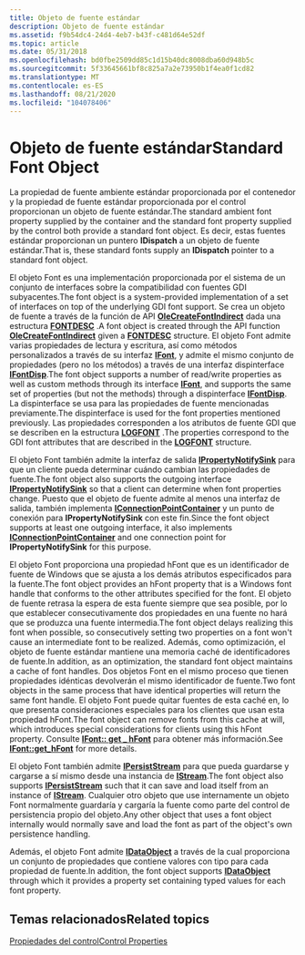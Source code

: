 ```yaml
---
title: Objeto de fuente estándar
description: Objeto de fuente estándar
ms.assetid: f9b54dc4-24d4-4eb7-b43f-c481d64e52df
ms.topic: article
ms.date: 05/31/2018
ms.openlocfilehash: bd0fbe2509dd85c1d15b40dc8008dba60d948b5c
ms.sourcegitcommit: 5f33645661bf8c825a7a2e73950b1f4ea0f1cd82
ms.translationtype: MT
ms.contentlocale: es-ES
ms.lasthandoff: 08/21/2020
ms.locfileid: "104078406"
---
```

# <a name="standard-font-object"></a><span data-ttu-id="eae41-103">Objeto de fuente estándar</span><span class="sxs-lookup"><span data-stu-id="eae41-103">Standard Font Object</span></span>

<span data-ttu-id="eae41-104">La propiedad de fuente ambiente estándar proporcionada por el contenedor y la propiedad de fuente estándar proporcionada por el control proporcionan un objeto de fuente estándar.</span><span class="sxs-lookup"><span data-stu-id="eae41-104">The standard ambient font property supplied by the container and the standard font property supplied by the control both provide a standard font object.</span></span> <span data-ttu-id="eae41-105">Es decir, estas fuentes estándar proporcionan un puntero **IDispatch** a un objeto de fuente estándar.</span><span class="sxs-lookup"><span data-stu-id="eae41-105">That is, these standard fonts supply an **IDispatch** pointer to a standard font object.</span></span>

<span data-ttu-id="eae41-106">El objeto Font es una implementación proporcionada por el sistema de un conjunto de interfaces sobre la compatibilidad con fuentes GDI subyacentes.</span><span class="sxs-lookup"><span data-stu-id="eae41-106">The font object is a system-provided implementation of a set of interfaces on top of the underlying GDI font support.</span></span> <span data-ttu-id="eae41-107">Se crea un objeto de fuente a través de la función de API [**OleCreateFontIndirect**](/windows/desktop/api/OleCtl/nf-olectl-olecreatefontindirect) dada una estructura [**FONTDESC**](/windows/win32/api/olectl/ns-olectl-fontdesc) .</span><span class="sxs-lookup"><span data-stu-id="eae41-107">A font object is created through the API function [**OleCreateFontIndirect**](/windows/desktop/api/OleCtl/nf-olectl-olecreatefontindirect) given a [**FONTDESC**](/windows/win32/api/olectl/ns-olectl-fontdesc) structure.</span></span> <span data-ttu-id="eae41-108">El objeto Font admite varias propiedades de lectura y escritura, así como métodos personalizados a través de su interfaz [**IFont**](/windows/desktop/api/OCIdl/nn-ocidl-ifont), y admite el mismo conjunto de propiedades (pero no los métodos) a través de una interfaz dispinterface [**IFontDisp**](/windows/win32/api/ocidl/nn-ocidl-ifontdisp).</span><span class="sxs-lookup"><span data-stu-id="eae41-108">The font object supports a number of read/write properties as well as custom methods through its interface [**IFont**](/windows/desktop/api/OCIdl/nn-ocidl-ifont), and supports the same set of properties (but not the methods) through a dispinterface [**IFontDisp**](/windows/win32/api/ocidl/nn-ocidl-ifontdisp).</span></span> <span data-ttu-id="eae41-109">La dispinterface se usa para las propiedades de fuente mencionadas previamente.</span><span class="sxs-lookup"><span data-stu-id="eae41-109">The dispinterface is used for the font properties mentioned previously.</span></span> <span data-ttu-id="eae41-110">Las propiedades corresponden a los atributos de fuente GDI que se describen en la estructura [**LOGFONT**](/windows/win32/api/dimm/ns-dimm-logfonta) .</span><span class="sxs-lookup"><span data-stu-id="eae41-110">The properties correspond to the GDI font attributes that are described in the [**LOGFONT**](/windows/win32/api/dimm/ns-dimm-logfonta) structure.</span></span>

<span data-ttu-id="eae41-111">El objeto Font también admite la interfaz de salida [**IPropertyNotifySink**](/windows/desktop/api/OCIdl/nn-ocidl-ipropertynotifysink) para que un cliente pueda determinar cuándo cambian las propiedades de fuente.</span><span class="sxs-lookup"><span data-stu-id="eae41-111">The font object also supports the outgoing interface [**IPropertyNotifySink**](/windows/desktop/api/OCIdl/nn-ocidl-ipropertynotifysink) so that a client can determine when font properties change.</span></span> <span data-ttu-id="eae41-112">Puesto que el objeto de fuente admite al menos una interfaz de salida, también implementa [**IConnectionPointContainer**](/windows/desktop/api/OCIdl/nn-ocidl-iconnectionpointcontainer) y un punto de conexión para **IPropertyNotifySink** con este fin.</span><span class="sxs-lookup"><span data-stu-id="eae41-112">Since the font object supports at least one outgoing interface, it also implements [**IConnectionPointContainer**](/windows/desktop/api/OCIdl/nn-ocidl-iconnectionpointcontainer) and one connection point for **IPropertyNotifySink** for this purpose.</span></span>

<span data-ttu-id="eae41-113">El objeto Font proporciona una propiedad hFont que es un identificador de fuente de Windows que se ajusta a los demás atributos especificados para la fuente.</span><span class="sxs-lookup"><span data-stu-id="eae41-113">The font object provides an hFont property that is a Windows font handle that conforms to the other attributes specified for the font.</span></span> <span data-ttu-id="eae41-114">El objeto de fuente retrasa la espera de esta fuente siempre que sea posible, por lo que establecer consecutivamente dos propiedades en una fuente no hará que se produzca una fuente intermedia.</span><span class="sxs-lookup"><span data-stu-id="eae41-114">The font object delays realizing this font when possible, so consecutively setting two properties on a font won't cause an intermediate font to be realized.</span></span> <span data-ttu-id="eae41-115">Además, como optimización, el objeto de fuente estándar mantiene una memoria caché de identificadores de fuente.</span><span class="sxs-lookup"><span data-stu-id="eae41-115">In addition, as an optimization, the standard font object maintains a cache of font handles.</span></span> <span data-ttu-id="eae41-116">Dos objetos Font en el mismo proceso que tienen propiedades idénticas devolverán el mismo identificador de fuente.</span><span class="sxs-lookup"><span data-stu-id="eae41-116">Two font objects in the same process that have identical properties will return the same font handle.</span></span> <span data-ttu-id="eae41-117">El objeto Font puede quitar fuentes de esta caché en, lo que presenta consideraciones especiales para los clientes que usan esta propiedad hFont.</span><span class="sxs-lookup"><span data-stu-id="eae41-117">The font object can remove fonts from this cache at will, which introduces special considerations for clients using this hFont property.</span></span> <span data-ttu-id="eae41-118">Consulte [**IFont:: get \_ hFont**](/windows/desktop/api/OCIdl/nf-ocidl-ifont-get_hfont) para obtener más información.</span><span class="sxs-lookup"><span data-stu-id="eae41-118">See [**IFont::get\_hFont**](/windows/desktop/api/OCIdl/nf-ocidl-ifont-get_hfont) for more details.</span></span>

<span data-ttu-id="eae41-119">El objeto Font también admite [**IPersistStream**](/windows/desktop/api/ObjIdl/nn-objidl-ipersiststream) para que pueda guardarse y cargarse a sí mismo desde una instancia de [**IStream**](/windows/desktop/api/objidl/nn-objidl-istream).</span><span class="sxs-lookup"><span data-stu-id="eae41-119">The font object also supports [**IPersistStream**](/windows/desktop/api/ObjIdl/nn-objidl-ipersiststream) such that it can save and load itself from an instance of [**IStream**](/windows/desktop/api/objidl/nn-objidl-istream).</span></span> <span data-ttu-id="eae41-120">Cualquier otro objeto que use internamente un objeto Font normalmente guardaría y cargaría la fuente como parte del control de persistencia propio del objeto.</span><span class="sxs-lookup"><span data-stu-id="eae41-120">Any other object that uses a font object internally would normally save and load the font as part of the object's own persistence handling.</span></span>

<span data-ttu-id="eae41-121">Además, el objeto Font admite [**IDataObject**](/windows/desktop/api/ObjIdl/nn-objidl-idataobject) a través de la cual proporciona un conjunto de propiedades que contiene valores con tipo para cada propiedad de fuente.</span><span class="sxs-lookup"><span data-stu-id="eae41-121">In addition, the font object supports [**IDataObject**](/windows/desktop/api/ObjIdl/nn-objidl-idataobject) through which it provides a property set containing typed values for each font property.</span></span>

## <a name="related-topics"></a><span data-ttu-id="eae41-122">Temas relacionados</span><span class="sxs-lookup"><span data-stu-id="eae41-122">Related topics</span></span>

<dl> <dt>

[<span data-ttu-id="eae41-123">Propiedades del control</span><span class="sxs-lookup"><span data-stu-id="eae41-123">Control Properties</span></span>](control-properties.md)
</dt> </dl>

 

 